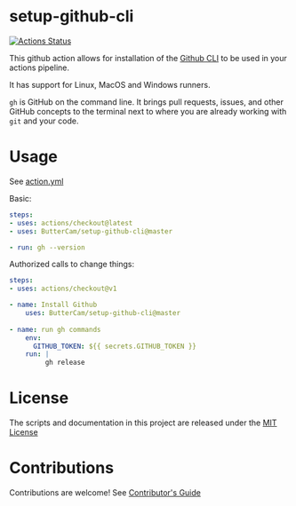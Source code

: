 # setup-github-cli

[![Actions Status](https://github.com/ButterCam/setup-github-cli/workflows/Build%20%26%20Test/badge.svg)](https://github.com/ButterCam/setup-github-cli/actions)

This github action allows for installation of the [Github CLI](https://github.com/cli/cli) to be used in your actions pipeline.

It has support for Linux, MacOS and Windows runners.

`gh` is GitHub on the command line. It brings pull requests, issues, and other GitHub concepts to the terminal next to where you are already working with `git` and your code.

# Usage

See [action.yml](action.yml)

Basic:
```yaml
steps:
- uses: actions/checkout@latest
- uses: ButterCam/setup-github-cli@master

- run: gh --version
```

Authorized calls to change things:
```yaml
steps:
- uses: actions/checkout@v1

- name: Install Github
    uses: ButterCam/setup-github-cli@master
    
- name: run gh commands
    env:
      GITHUB_TOKEN: ${{ secrets.GITHUB_TOKEN }}
    run: |
         gh release
```

# License

The scripts and documentation in this project are released under the [MIT License](LICENSE)

# Contributions

Contributions are welcome!  See [Contributor's Guide](docs/contributors.md)
